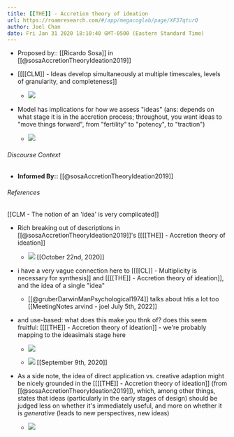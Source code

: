 ```yaml
---
title: [[THE]] - Accretion theory of ideation
url: https://roamresearch.com/#/app/megacoglab/page/XF37qturQ
author: Joel Chan
date: Fri Jan 31 2020 18:10:40 GMT-0500 (Eastern Standard Time)
---
```


- Proposed by:: [[Ricardo Sosa]] in [[@sosaAccretionTheoryIdeation2019]]
- [[[[CLM]] - Ideas develop simultaneously at multiple timescales, levels of granularity, and completeness]]

    - ![](https://firebasestorage.googleapis.com/v0/b/firescript-577a2.appspot.com/o/imgs%2Fapp%2Fmegacoglab%2FNkZRqMfG_I.png?alt=media&token=819fd734-e919-4017-8195-4851c8a8dbc4)
- Model has implications for how we assess "ideas" (ans: depends on what stage it is in the accretion process; throughout, you want ideas to "move things forward", from "fertility" to "potency", to "traction")

    - ![](https://firebasestorage.googleapis.com/v0/b/firescript-577a2.appspot.com/o/imgs%2Fapp%2Fmegacoglab%2FtylSnkBRWv?alt=media&token=a9e87c17-5bee-4c99-a515-aeb10cd234e5)

###### Discourse Context

- **Informed By::** [[@sosaAccretionTheoryIdeation2019]]

###### References

[[CLM - The notion of an 'idea' is very complicated]]

- Rich breaking out of descriptions in [[@sosaAccretionTheoryIdeation2019]]'s [[[[THE]] - Accretion theory of ideation]]

    - ![](https://firebasestorage.googleapis.com/v0/b/firescript-577a2.appspot.com/o/imgs%2Fapp%2Fmegacoglab%2FtylSnkBRWv?alt=media&token=a9e87c17-5bee-4c99-a515-aeb10cd234e5)
[[October 22nd, 2020]]

- i have a very vague connection here to [[[[CL]] - Multiplicity is necessary for synthesis]] and [[[[THE]] - Accretion theory of ideation]], and the idea of a single "idea"

    - [[@gruberDarwinManPsychological1974]] talks about htis a lot too
[[MeetingNotes  arvind - joel  July 5th, 2022]]

- and use-based: what does this make you thnk of? does this seem fruitful: [[[[THE]] - Accretion theory of ideation]] - we're probably mapping to the ideasimals stage here

    - ![](https://firebasestorage.googleapis.com/v0/b/firescript-577a2.appspot.com/o/imgs%2Fapp%2Fmegacoglab%2FNkZRqMfG_I.png?alt=media&token=819fd734-e919-4017-8195-4851c8a8dbc4)

    - ![](https://firebasestorage.googleapis.com/v0/b/firescript-577a2.appspot.com/o/imgs%2Fapp%2Fmegacoglab%2FtylSnkBRWv?alt=media&token=a9e87c17-5bee-4c99-a515-aeb10cd234e5)
[[September 9th, 2020]]

- As a side note, the idea of direct application vs. creative adaption might be nicely grounded in the [[[[THE]] - Accretion theory of ideation]] (from [[@sosaAccretionTheoryIdeation2019]]), which, among other things, states that ideas (particularly in the early stages of design) should be judged less on whether it's immediately useful, and more on whether it is *generative* (leads to new perspectives, new ideas)

    - ![](https://firebasestorage.googleapis.com/v0/b/firescript-577a2.appspot.com/o/imgs%2Fapp%2Fmegacoglab%2FqnBAVpBRc6.png?alt=media&token=c50d1691-d44f-4efe-a912-92bedfab0c0e)
